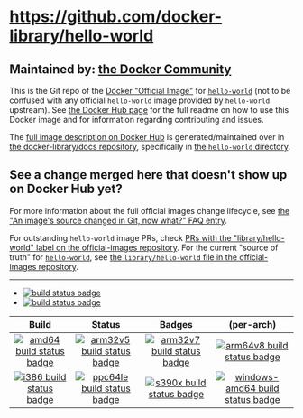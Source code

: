 # https://github.com/docker-library/hello-world

## Maintained by: [the Docker Community](https://github.com/docker-library/hello-world)

This is the Git repo of the [Docker "Official Image"](https://github.com/docker-library/official-images#what-are-official-images) for [`hello-world`](https://hub.docker.com/_/hello-world/) (not to be confused with any official `hello-world` image provided by `hello-world` upstream). See [the Docker Hub page](https://hub.docker.com/_/hello-world/) for the full readme on how to use this Docker image and for information regarding contributing and issues.

The [full image description on Docker Hub](https://hub.docker.com/_/hello-world/) is generated/maintained over in [the docker-library/docs repository](https://github.com/docker-library/docs), specifically in [the `hello-world` directory](https://github.com/docker-library/docs/tree/master/hello-world).

## See a change merged here that doesn't show up on Docker Hub yet?

For more information about the full official images change lifecycle, see [the "An image's source changed in Git, now what?" FAQ entry](https://github.com/docker-library/faq#an-images-source-changed-in-git-now-what).

For outstanding `hello-world` image PRs, check [PRs with the "library/hello-world" label on the official-images repository](https://github.com/docker-library/official-images/labels/library%2Fhello-world). For the current "source of truth" for [`hello-world`](https://hub.docker.com/_/hello-world/), see [the `library/hello-world` file in the official-images repository](https://github.com/docker-library/official-images/blob/master/library/hello-world).

---

-	[![build status badge](https://img.shields.io/travis/docker-library/hello-world/master.svg?label=Travis%20CI)](https://travis-ci.org/docker-library/hello-world/branches)
-	[![build status badge](https://img.shields.io/jenkins/s/https/doi-janky.infosiftr.net/job/update.sh/job/hello-world.svg?label=Automated%20update.sh)](https://doi-janky.infosiftr.net/job/update.sh/job/hello-world)

| Build | Status | Badges | (per-arch) |
|:-:|:-:|:-:|:-:|
| [![amd64 build status badge](https://img.shields.io/jenkins/s/https/doi-janky.infosiftr.net/job/multiarch/job/amd64/job/hello-world.svg?label=amd64)](https://doi-janky.infosiftr.net/job/multiarch/job/amd64/job/hello-world) | [![arm32v5 build status badge](https://img.shields.io/jenkins/s/https/doi-janky.infosiftr.net/job/multiarch/job/arm32v5/job/hello-world.svg?label=arm32v5)](https://doi-janky.infosiftr.net/job/multiarch/job/arm32v5/job/hello-world) | [![arm32v7 build status badge](https://img.shields.io/jenkins/s/https/doi-janky.infosiftr.net/job/multiarch/job/arm32v7/job/hello-world.svg?label=arm32v7)](https://doi-janky.infosiftr.net/job/multiarch/job/arm32v7/job/hello-world) | [![arm64v8 build status badge](https://img.shields.io/jenkins/s/https/doi-janky.infosiftr.net/job/multiarch/job/arm64v8/job/hello-world.svg?label=arm64v8)](https://doi-janky.infosiftr.net/job/multiarch/job/arm64v8/job/hello-world) |
| [![i386 build status badge](https://img.shields.io/jenkins/s/https/doi-janky.infosiftr.net/job/multiarch/job/i386/job/hello-world.svg?label=i386)](https://doi-janky.infosiftr.net/job/multiarch/job/i386/job/hello-world) | [![ppc64le build status badge](https://img.shields.io/jenkins/s/https/doi-janky.infosiftr.net/job/multiarch/job/ppc64le/job/hello-world.svg?label=ppc64le)](https://doi-janky.infosiftr.net/job/multiarch/job/ppc64le/job/hello-world) | [![s390x build status badge](https://img.shields.io/jenkins/s/https/doi-janky.infosiftr.net/job/multiarch/job/s390x/job/hello-world.svg?label=s390x)](https://doi-janky.infosiftr.net/job/multiarch/job/s390x/job/hello-world) | [![windows-amd64 build status badge](https://img.shields.io/jenkins/s/https/doi-janky.infosiftr.net/job/multiarch/job/windows-amd64/job/hello-world.svg?label=windows-amd64)](https://doi-janky.infosiftr.net/job/multiarch/job/windows-amd64/job/hello-world) |

<!-- THIS FILE IS GENERATED BY https://github.com/docker-library/docs/blob/master/generate-repo-stub-readme.sh -->
